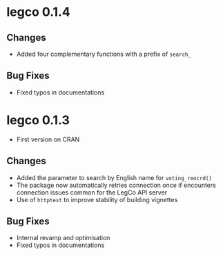 # legco 0.1.4

## Changes
* Added four complementary functions with a prefix of `search_`

## Bug Fixes
* Fixed typos in documentations

# legco 0.1.3

* First version on CRAN

## Changes
* Added the parameter to search by English name for `voting_reocrd()`
* The package now automatically retries connection once if encounters connection issues common for the LegCo API server
* Use of `httptest` to improve stability of building vignettes

## Bug Fixes
* Internal revamp and optimisation
* Fixed typos in documentations
